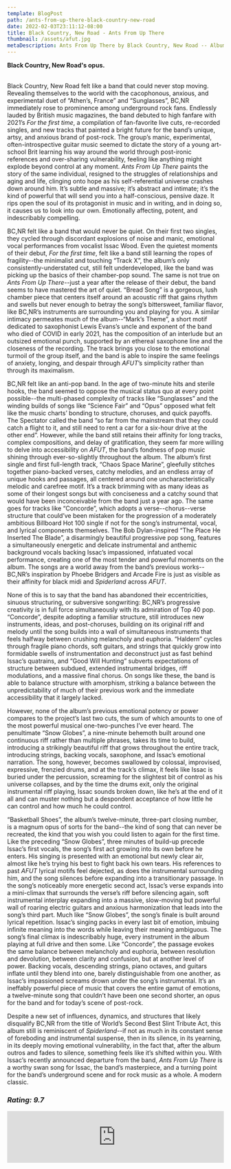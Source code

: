 ```yaml
---
template: BlogPost
path: /ants-from-up-there-black-country-new-road
date: 2022-02-03T23:11:12-08:00
title: Black Country, New Road - Ants From Up There
thumbnail: /assets/afut.jpg
metaDescription: Ants From Up There by Black Country, New Road -- Album Review
---
```


<b>Black Country, New Road's opus. </b>
<br/><br/>

Black Country, New Road felt like a band that could never stop moving. Revealing themselves to the world with the cacophonous, anxious, and experimental duet of “Athen’s, France” and “Sunglasses”, BC,NR immediately rose to prominence among underground rock fans. Endlessly lauded by British music magazines, the band debuted to high fanfare with 2021’s _For the first time_, a compilation of fan-favorite live cuts, re-recorded singles, and new tracks that painted a bright future for the band’s unique, artsy, and anxious brand of post-rock. The group’s manic, experimental, often-introspective guitar music seemed to dictate the story of a young art-school Brit learning his way around the world through post-ironic references and over-sharing vulnerability, feeling like anything might explode beyond control at any moment. _Ants From Up There_ paints the story of the same individual, resigned to the struggles of relationships and aging and life, clinging onto hope as his self-referential universe crashes down around him. It’s subtle and massive; it’s abstract and intimate; it’s the kind of powerful that will send you into a half-conscious, pensive daze. It rips open the soul of its protagonist in music and in writing, and in doing so, it causes us to look into our own. Emotionally affecting, potent, and indescribably compelling. 

BC,NR felt like a band that would never be quiet. On their first two singles, they cycled through discordant explosions of noise and manic, emotional vocal performances from vocalist Issac Wood. Even the quietest moments of their debut, _For the first time_, felt like a band still learning the ropes of fragility--the minimalist and touching “Track X”, the album’s only consistently-understated cut, still felt underdeveloped, like the band was picking up the basics of their chamber-pop sound. The same is not true on _Ants From Up There_--just a year after the release of their debut, the band seems to have mastered the art of quiet. “Bread Song” is a gorgeous, lush chamber piece that centers itself around an acoustic riff that gains rhythm and swells but never enough to betray the song’s bittersweet, familiar flavor, like BC,NR’s instruments are surrounding you and playing for you. A similar intimacy permeates much of the album--“Mark’s Theme”, a short motif dedicated to saxophonist Lewis Evans’s uncle and exponent of the band who died of COVID in early 2021, has the composition of an interlude but an outsized emotional punch, supported by an ethereal saxophone line and the closeness of the recording. The track brings you close to the emotional turmoil of the group itself, and the band is able to inspire the same feelings of anxiety, longing, and despair through _AFUT_’s simplicity rather than through its maximalism.

BC,NR felt like an anti-pop band. In the age of two-minute hits and sterile hooks, the band seemed to oppose the musical status quo at every point possible--the multi-phased complexity of tracks like “Sunglasses” and the winding builds of songs like “Science Fair” and “Opus” opposed what felt like the music charts’ bonding to structure, choruses, and quick payoffs. The Spectator called the band “so far from the mainstream that they could catch a flight to it, and still need to rent a car for a six-hour drive at the other end”. However, while the band still retains their affinity for long tracks, complex compositions, and delay of gratification, they seem far more willing to delve into accessibility on _AFUT_, the band’s fondness of pop music shining through ever-so-slightly throughout the album. The album’s first single and first full-length track, “Chaos Space Marine”, gleefully stitches together piano-backed verses, catchy melodies, and an endless array of unique hooks and passages, all centered around one uncharacteristically melodic and carefree motif. It’s a track brimming with as many ideas as some of their longest songs but with conciseness and a catchy sound that would have been inconceivable from the band just a year ago. The same goes for tracks like “Concorde”, which adopts a verse--chorus--verse structure that could’ve been mistaken for the progression of a moderately ambitious Billboard Hot 100 single if not for the song’s instrumental, vocal, and lyrical components themselves. The Bob Dylan-inspired “The Place He Inserted The Blade”, a disarmingly beautiful progressive pop song, features a simultaneously energetic and delicate instrumental and anthemic background vocals backing Issac’s impassioned, infatuated vocal performance, creating one of the most tender and powerful moments on the album. The songs are a world away from the band’s previous works--BC,NR’s inspiration by Phoebe Bridgers and Arcade Fire is just as visible as their affinity for black midi and _Spiderland_ across _AFUT_.

None of this is to say that the band has abandoned their eccentricities, sinuous structuring, or subversive songwriting: BC,NR’s progressive creativity is in full force simultaneously with its admiration of Top 40 pop. “Concorde”, despite adopting a familiar structure, still introduces new instruments, ideas, and post-choruses, building on its original riff and melody until the song builds into a wall of simultaneous instruments that feels halfway between crushing melancholy and euphoria. “Haldern” cycles through fragile piano chords, soft guitars, and strings that quickly grow into formidable swells of instrumentation and deconstruct just as fast behind Issac’s quatrains, and “Good Will Hunting” subverts expectations of structure between subdued, extended instrumental bridges, riff modulations, and a massive final chorus. On songs like these, the band is able to balance structure with amorphism, striking a balance between the unpredictability of much of their previous work and the immediate accessibility that it largely lacked.

However, none of the album’s previous emotional potency or power compares to the project’s last two cuts, the sum of which amounts to one of the most powerful musical one-two-punches I’ve ever heard. The penultimate “Snow Globes”, a nine-minute behemoth built around one continuous riff rather than multiple phrases, takes its time to build, introducing a strikingly beautiful riff that grows throughout the entire track, introducing strings, backing vocals, saxophone, and Issac’s emotional narration. The song, however, becomes swallowed by colossal, improvised, expressive, frenzied drums, and at the track’s climax, it feels like Issac is buried under the percussion, screaming for the slightest bit of control as his universe collapses, and by the time the drums exit, only the original instrumental riff playing, Issac sounds broken down, like he’s at the end of it all and can muster nothing but a despondent acceptance of how little he can control and how much he could control. 

“Basketball Shoes”, the album’s twelve-minute, three-part closing number, is a magnum opus of sorts for the band--the kind of song that can never be recreated, the kind that you wish you could listen to again for the first time. Like the preceding “Snow Globes”, three minutes of build-up precede Issac’s first vocals, the song’s first act growing into its own before he enters. His singing is presented with an emotional but newly clear air, almost like he’s trying his best to fight back his own tears. His references to past _AFUT_ lyrical motifs feel dejected, as does the instrumental surrounding him, and the song silences before expanding into a transitionary passage. In the song’s noticeably more energetic second act, Issac’s verse expands into a mini-climax that surrounds the verse’s riff before silencing again, soft instrumental interplay expanding into a massive, slow-moving but powerful wall of roaring electric guitars and anxious harmonization that leads into the song’s third part. Much like “Snow Globes”, the song’s finale is built around lyrical repetition. Issac’s singing packs in every last bit of emotion, imbuing infinite meaning into the words while leaving their meaning ambiguous. The song’s final climax is indescribably huge, every instrument in the album playing at full drive and then some. Like “Concorde”, the passage evokes the same balance between melancholy and euphoria, between resolution and devolution, between clarity and confusion, but at another level of power. Backing vocals, descending strings, piano octaves, and guitars inflate until they blend into one, barely distinguishable from one another, as Issac’s impassioned screams drown under the song’s instrumental. It’s an ineffably powerful piece of music that covers the entire gamut of emotions, a twelve-minute song that couldn’t have been one second shorter, an opus for the band and for today’s scene of post-rock. 

Despite a new set of influences, dynamics, and structures that likely disqualify BC,NR from the title of World’s Second Best Slint Tribute Act, this album still is reminiscent of _Spiderland_--if not as much in its constant sense of foreboding and instrumental suspense, then in its silence, in its yearning, in its deeply moving emotional vulnerability, in the fact that, after the album outros and fades to silence, something feels like it’s shifted within you. With Issac’s recently announced departure from the band, _Ants From Up There_ is a worthy swan song for Issac, the band’s masterpiece, and a turning point for the band’s underground scene and for rock music as a whole. A modern classic.

*<h3> Rating: 9.7 </h3>*

<iframe style="border: 0; width: 100%; height: 120px;" src="https://bandcamp.com/EmbeddedPlayer/album=3296358317/size=large/bgcol=ffffff/linkcol=0687f5/tracklist=false/artwork=small/transparent=true/" seamless><a href="https://blackcountrynewroad.bandcamp.com/album/ants-from-up-there">Ants From Up There by Black Country, New Road</a></iframe>